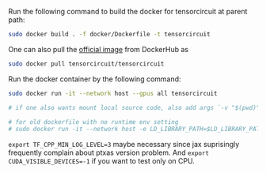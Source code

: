 Run the following command to build the docker for tensorcircuit at parent path:

```bash
sudo docker build . -f docker/Dockerfile -t tensorcircuit
```

One can also pull the [official image](https://hub.docker.com/repository/docker/tensorcircuit/tensorcircuit) from DockerHub as 

```bash
sudo docker pull tensorcircuit/tensorcircuit
```


Run the docker container by the following command:

```bash
sudo docker run -it --network host --gpus all tensorcircuit

# if one also wants mount local source code, also add args `-v "$(pwd)":/app`

# for old dockerfile with no runtime env setting
# sudo docker run -it --network host -e LD_LIBRARY_PATH=$LD_LIBRARY_PATH:/usr/local/cuda-11.0/targets/x86_64-linux/lib -e PYTHONPATH=/app -v "$(pwd)":/app  --gpus all tensorcircuit
```

`export TF_CPP_MIN_LOG_LEVEL=3` maybe necessary since jax suprisingly frequently complain about ptxas version problem. And `export CUDA_VISIBLE_DEVICES=-1` if you want to test only on CPU.
